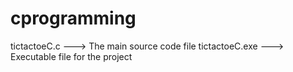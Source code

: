 # cprogramming

tictactoeC.c ---> The main source code file
tictactoeC.exe ---> Executable file for the project
